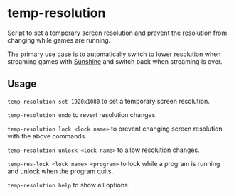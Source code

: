 # temp-resolution

Script to set a temporary screen resolution and prevent the resolution from changing while games are running.

The primary use case is to automatically switch to lower resolution when streaming games with [Sunshine](https://github.com/LizardByte/Sunshine) and switch back when streaming is over.

## Usage

`temp-resolution set 1920x1080` to set a temporary screen resolution.

`temp-resolution undo` to revert resolution changes.

`temp-resolution lock <lock name>` to prevent changing screen resolution with the above commands.

`temp-resolution unlock <lock name>` to allow resolution changes.

`temp-res-lock <lock name> <program>` to lock while a program is running and unlock when the program quits.

`temp-resolution help` to show all options.
